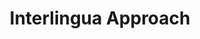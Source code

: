 ---
title: "Interlingua Approach"

categories: ['']

tags: ['Interlingua', 'Approach']

arabic: ['منهج الترجمة باستخدام اللغة الوسيطة']

publishers: ['المعالجة اﻵلية للنصوص العربية']

types: "word"

slug: ""
---